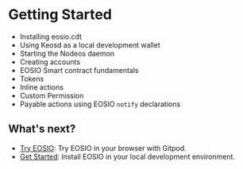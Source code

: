 # Getting Started

* Installing eosio.cdt
* Using Keosd as a local development wallet
* Starting the Nodeos daemon
* Creating accounts
* EOSIO Smart contract fundamentals
* Tokens
* Inline actions
* Custom Permission
* Payable actions using EOSIO `notify` declarations

## What's next?

* [Try EOSIO](https://github.com/EOSIO/welcome/blob/master/docs/02_getting-started/01_try-eosio.md): Try EOSIO in your browser with Gitpod.
* [Get Started](https://github.com/EOSIO/welcome/blob/master/docs/02_getting-started/02_development-environment/introduction.md): Install EOSIO in your local development environment.

